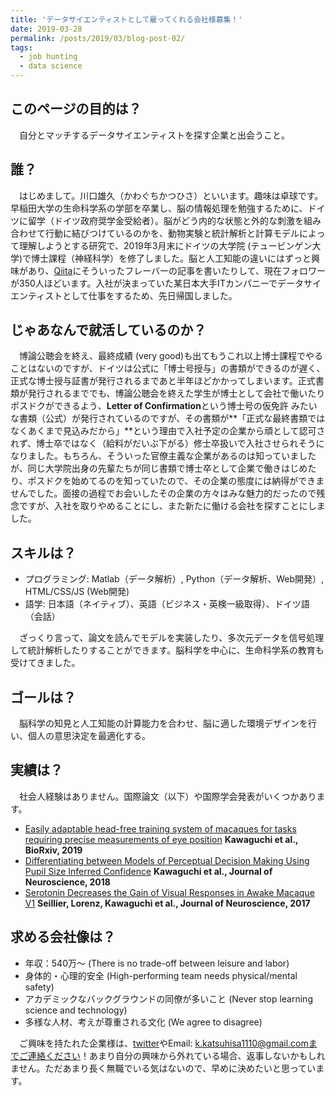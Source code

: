 ```yaml
---
title: 'データサイエンティストとして雇ってくれる会社様募集！'
date: 2019-03-28
permalink: /posts/2019/03/blog-post-02/
tags:
  - job hunting
  - data science
---
```


## このページの目的は？ ##
　自分とマッチするデータサイエンティストを探す企業と出会うこと。

## 誰？ ##
　はじめまして。川口雄久（かわぐちかつひさ）といいます。趣味は卓球です。早稲田大学の生命科学系の学部を卒業し、脳の情報処理を勉強するために、ドイツに留学（ドイツ政府奨学金受給者）。脳がどう内的な状態と外的な刺激を組み合わせて行動に結びつけているのかを、動物実験と統計解析と計算モデルによって理解しようとする研究で、2019年3月末にドイツの大学院 (テュービンゲン大学)で博士課程（神経科学）を修了しました。脳と人工知能の違いにはずっと興味があり、[Qiita](https://qiita.com/katsu1110)にそういったフレーバーの記事を書いたりして、現在フォロワーが350人ほどいます。入社が決まっていた某日本大手ITカンパニーでデータサイエンティストとして仕事をするため、先日帰国しました。

## じゃあなんで就活しているのか？ ##
　博論公聴会を終え、最終成績 (very good)も出てもうこれ以上博士課程でやることはないのですが、ドイツは公式に「博士号授与」の書類ができるのが遅く、正式な博士授与証書が発行されるまであと半年ほどかかってしまいます。正式書類が発行されるまででも、博論公聴会を終えた学生が博士として会社で働いたりポスドクができるよう、**Letter of Confirmation**という博士号の仮免許
みたいな書類（公式）が発行されているのですが、その書類が**「正式な最終書類ではなくあくまで見込みだから」**という理由で入社予定の企業から頑として認可されず、博士卒ではなく（給料がだいぶ下がる）修士卒扱いで入社させられそうになりました。もちろん、そういった官僚主義な企業があるのは知っていましたが、同じ大学院出身の先輩たちが同じ書類で博士卒として企業で働きはじめたり、ポスドクを始めてるのを知っていたので、その企業の態度には納得ができませんでした。面接の過程でお会いしたその企業の方々はみな魅力的だったので残念ですが、入社を取りやめることにし、また新たに働ける会社を探すことにしました。

## スキルは？ ##
- プログラミング: Matlab（データ解析）, Python（データ解析、Web開発）, HTML/CSS/JS (Web開発)
- 語学: 日本語（ネイティブ）、英語（ビジネス・英検一級取得）、ドイツ語（会話）

　ざっくり言って、論文を読んでモデルを実装したり、多次元データを信号処理して統計解析したりすることができます。脳科学を中心に、生命科学系の教育も受けてきました。

## ゴールは？ ##
　脳科学の知見と人工知能の計算能力を合わせ、脳に適した環境デザインを行い、個人の意思決定を最適化する。

## 実績は？ ##
　社会人経験はありません。国際論文（以下）や国際学会発表がいくつかあります。
- [Easily adaptable head-free training system of macaques for tasks requiring precise measurements of eye position](https://www.biorxiv.org/content/10.1101/588566v1) **Kawaguchi et al., BioRxiv, 2019**
- [Differentiating between Models of Perceptual Decision Making Using Pupil Size Inferred Confidence](http://www.jneurosci.org/content/38/41/8874) **Kawaguchi et al., Journal of Neuroscience, 2018**
- [Serotonin Decreases the Gain of Visual Responses in Awake Macaque V1](http://www.jneurosci.org/content/37/47/11390) **Seillier, Lorenz, Kawaguchi et al., Journal of Neuroscience, 2017**

## 求める会社像は？ ##
- 年収：540万〜 (There is no trade-off between leisure and labor)
- 身体的・心理的安全 (High-performing team needs physical/mental safety)
- アカデミックなバックグラウンドの同僚が多いこと (Never stop learning science and technology)
- 多様な人材、考えが尊重される文化 (We agree to disagree)

　ご興味を持たれた企業様は、[twitter](https://twitter.com/kk1110tt)やEmail: k.katsuhisa1110@gmail.comまでご連絡ください！あまり自分の興味から外れている場合、返事しないかもしれません。ただあまり長く無職でいる気はないので、早めに決めたいと思っています。
